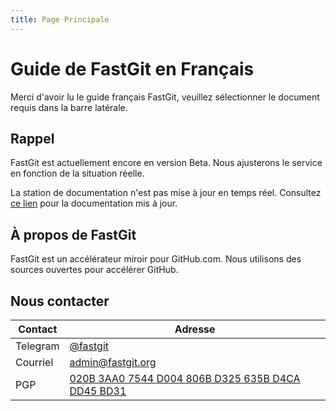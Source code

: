 ```yaml
---
title: Page Principale
---
```


# Guide de FastGit en Français

Merci d'avoir lu le guide français FastGit, veuillez sélectionner le document requis dans la barre latérale.

## Rappel

FastGit est actuellement encore en version Beta. Nous ajusterons le service en fonction de la situation réelle.

La station de documentation n'est pas mise à jour en temps réel. Consultez [ce lien](https://github.com/fastgitorg/document) pour la documentation mis à jour.

## À propos de FastGit

FastGit est un accélérateur miroir pour GitHub.com. Nous utilisons des sources ouvertes pour accélérer GitHub.

## Nous contacter

|Contact |Adresse |
| ------- | ---- |
| Telegram | [@fastgit](https://t.me/fastgit) |
| Courriel | [admin@fastgit.org](mailto:admin@fastgit.org) |
| PGP | [020B 3AA0 7544 D004 806B D325 635B D4CA DD45 BD31](https://raw.githubusercontent.com/FastGitORG/PGP/main/public.asc)|

